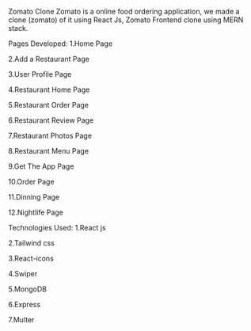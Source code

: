 Zomato Clone
Zomato is a online food ordering application, we made a clone (zomato) of it using React Js, Zomato Frontend clone using MERN stack.

Pages Developed:
1.Home Page

2.Add a Restaurant Page

3.User Profile Page

4.Restaurant Home Page

5.Restaurant Order Page

6.Restaurant Review Page

7.Restaurant Photos Page

8.Restaurant Menu Page

9.Get The App Page

10.Order Page

11.Dinning Page

12.Nightlife Page

Technologies Used:
1.React js

2.Tailwind css

3.React-icons

4.Swiper

5.MongoDB

6.Express

7.Multer
